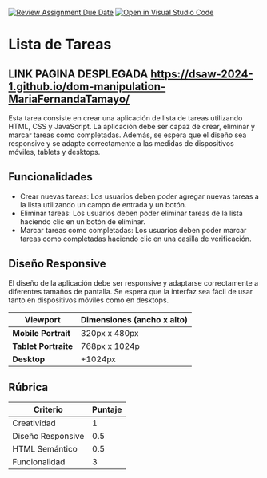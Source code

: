 [![Review Assignment Due Date](https://classroom.github.com/assets/deadline-readme-button-24ddc0f5d75046c5622901739e7c5dd533143b0c8e959d652212380cedb1ea36.svg)](https://classroom.github.com/a/EEMCX3dO)
[![Open in Visual Studio Code](https://classroom.github.com/assets/open-in-vscode-718a45dd9cf7e7f842a935f5ebbe5719a5e09af4491e668f4dbf3b35d5cca122.svg)](https://classroom.github.com/online_ide?assignment_repo_id=13900724&assignment_repo_type=AssignmentRepo)

# Lista de Tareas

## LINK PAGINA DESPLEGADA https://dsaw-2024-1.github.io/dom-manipulation-MariaFernandaTamayo/

Esta tarea consiste en crear una aplicación de lista de tareas utilizando HTML, CSS y JavaScript. La aplicación debe ser capaz de crear, eliminar y marcar tareas como completadas. Además, se espera que el diseño sea responsive y se adapte correctamente a las medidas de dispositivos móviles, tablets y desktops.

## Funcionalidades

- Crear nuevas tareas: Los usuarios deben poder agregar nuevas tareas a la lista utilizando un campo de entrada y un botón.
- Eliminar tareas: Los usuarios deben poder eliminar tareas de la lista haciendo clic en un botón de eliminar.
- Marcar tareas como completadas: Los usuarios deben poder marcar tareas como completadas haciendo clic en una casilla de verificación.

## Diseño Responsive

El diseño de la aplicación debe ser responsive y adaptarse correctamente a diferentes tamaños de pantalla. Se espera que la interfaz sea fácil de usar tanto en dispositivos móviles como en desktops.

| Viewport             | Dimensiones (ancho x alto) |
| -------------------- | -------------------------- |
| **Mobile Portrait**  | 320px x 480px              |
| **Tablet Portraite** | 768px x 1024p              |
| **Desktop**          | +1024px                    |

## Rúbrica

| Criterio          | Puntaje |
| ----------------- | ------- |
| Creatividad       | 1       |
| Diseño Responsive | 0.5     |
| HTML Semántico    | 0.5     |
| Funcionalidad     | 3       |
